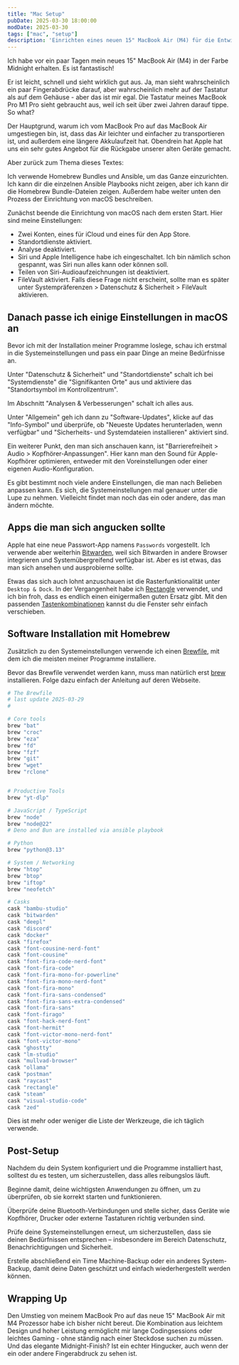 ```yaml
---
title: "Mac Setup"
pubDate: 2025-03-30 18:00:00
modDate: 2025-03-30
tags: ["mac", "setup"]
description: 'Einrichten eines neuen 15" MacBook Air (M4) für die Entwicklung – macOS-Einstellungen, Homebrew und Abschlusskontrolle.'
---
```


Ich habe vor ein paar Tagen mein neues 15" MacBook Air (M4) in der Farbe Midnight erhalten.
Es ist fantastisch!

Er ist leicht, schnell und sieht wirklich gut aus.
Ja, man sieht wahrscheinlich ein paar Fingerabdrücke darauf,
aber wahrscheinlich mehr auf der Tastatur als auf dem Gehäuse - aber das ist mir egal.
Die Tastatur meines MacBook Pro M1 Pro sieht gebraucht aus,
weil ich seit über zwei Jahren darauf tippe. So what?

Der Hauptgrund,
warum ich vom MacBook Pro auf das MacBook Air umgestiegen bin, ist,
dass das Air leichter und einfacher zu transportieren ist,
und außerdem eine längere Akkulaufzeit hat.
Obendrein hat Apple hat uns ein sehr gutes Angebot für die Rückgabe unserer alten Geräte gemacht.

Aber zurück zum Thema dieses Textes:

Ich verwende Homebrew Bundles und Ansible, um das Ganze einzurichten.
Ich kann dir die einzelnen Ansible Playbooks nicht zeigen,
aber ich kann dir die Homebrew Bundle-Dateien zeigen.
Außerdem habe weiter unten den Prozess der Einrichtung von macOS beschreiben.

Zunächst beende die Einrichtung von macOS nach dem ersten Start.
Hier sind meine Einstellungen:

- Zwei Konten, eines für iCloud und eines für den App Store.
- Standortdienste aktiviert.
- Analyse deaktiviert.
- Siri und Apple Intelligence habe ich eingeschaltet. Ich bin nämlich schon gespannt, was Siri nun alles kann oder können soll.
- Teilen von Siri-Audioaufzeichnungen ist deaktiviert.
- FileVault aktiviert. Falls diese Frage nicht erscheint, sollte man es später unter Systempräferenzen > Datenschutz & Sicherheit > FileVault aktivieren.

## Danach passe ich einige Einstellungen in macOS an

Bevor ich mit der Installation meiner Programme loslege,
schau ich erstmal in die Systemeinstellungen
und pass ein paar Dinge an meine Bedürfnisse an.

Unter "Datenschutz & Sicherheit" und "Standortdienste"
schalt ich bei "Systemdienste" die "Signifikanten Orte" aus
und aktiviere das "Standortsymbol im Kontrollzentrum".

Im Abschnitt "Analysen & Verbesserungen" schalt ich alles aus.

Unter "Allgemein" geh ich dann zu "Software-Updates",
klicke auf das "Info-Symbol"
und überprüfe, ob "Neueste Updates herunterladen, wenn verfügbar"
und "Sicherheits- und Systemdateien installieren" aktiviert sind.

Ein weiterer Punkt,
den man sich anschauen kann,
ist "Barrierefreiheit > Audio > Kopfhörer-Anpassungen".
Hier kann man den Sound für Apple-Kopfhörer optimieren,
entweder mit den Voreinstellungen oder einer eigenen Audio-Konfiguration.

Es gibt bestimmt noch viele andere Einstellungen,
die man nach Belieben anpassen kann.
Es sich, die Systemeinstellungen mal genauer unter die Lupe zu nehmen.
Vielleicht findet man noch das ein oder andere,
das man ändern möchte.

## Apps die man sich angucken sollte

Apple hat eine neue Passwort-App namens `Passwords` vorgestellt.
Ich verwende aber weiterhin [Bitwarden](_https://bitwarden.com_),
weil sich Bitwarden in andere Browser integrieren und Systemübergreifend verfügbar ist.
Aber es ist etwas, das man sich ansehen und ausprobierne sollte.

Etwas das sich auch lohnt anzuschauen ist die Rasterfunktionalität unter `Desktop & Dock`.
In der Vergangenheit habe ich [Rectangle](_https://rectangleapp.com_) verwendet,
und ich bin froh, dass es endlich einen einigermaßen guten Ersatz gibt.
Mit den passenden [Tastenkombinationen](_https://support.apple.com/en-gb/guide/mac-help/mchl9674d0b0/mac_) kannst du die Fenster sehr einfach verschieben.

## Software Installation mit Homebrew

Zusätzlich zu den Systemeinstellungen verwende ich einen [Brewfile](_https://docs.brew.sh/Brew-Bundle-and-Brewfile_),
mit dem ich die meisten meiner Programme installiere.

Bevor das Brewfile verwendet werden kann,
muss man natürlich erst [brew](https://brew.sh/) installieren.
Folge dazu einfach der Anleitung auf deren Webseite.

```ruby
# The Brewfile
# last update 2025-03-29
#

# Core tools
brew "bat"
brew "croc"
brew "eza"
brew "fd"
brew "fzf"
brew "git"
brew "wget"
brew "rclone"


# Productive Tools
brew "yt-dlp"

# JavaScript / TypeScript
brew "node"
brew "node@22"
# Deno and Bun are installed via ansible playbook

# Python
brew "python@3.13"

# System / Networking
brew "htop"
brew "btop"
brew "iftop"
brew "neofetch"

# Casks
cask "bambu-studio"
cask "bitwarden"
cask "deepl"
cask "discord"
cask "docker"
cask "firefox"
cask "font-cousine-nerd-font"
cask "font-cousine"
cask "font-fira-code-nerd-font"
cask "font-fira-code"
cask "font-fira-mono-for-powerline"
cask "font-fira-mono-nerd-font"
cask "font-fira-mono"
cask "font-fira-sans-condensed"
cask "font-fira-sans-extra-condensed"
cask "font-fira-sans"
cask "font-firago"
cask "font-hack-nerd-font"
cask "font-hermit"
cask "font-victor-mono-nerd-font"
cask "font-victor-mono"
cask "ghostty"
cask "lm-studio"
cask "mullvad-browser"
cask "ollama"
cask "postman"
cask "raycast"
cask "rectangle"
cask "steam"
cask "visual-studio-code"
cask "zed"
```

Dies ist mehr oder weniger die Liste der Werkzeuge, die ich täglich verwende.

## Post-Setup

Nachdem du dein System konfiguriert
und die Programme installiert hast,
solltest du es testen,
um sicherzustellen,
dass alles reibungslos läuft.

Beginne damit, deine wichtigsten Anwendungen zu öffnen,
um zu überprüfen, ob sie korrekt starten und funktionieren.

Überprüfe deine Bluetooth-Verbindungen
und stelle sicher,
dass Geräte wie Kopfhörer,
Drucker oder externe Tastaturen richtig verbunden sind.

Prüfe deine Systemeinstellungen erneut, um sicherzustellen,
dass sie deinen Bedürfnissen entsprechen –
insbesondere im Bereich Datenschutz, Benachrichtigungen und Sicherheit.

Erstelle abschließend ein Time Machine-Backup
oder ein anderes System-Backup,
damit deine Daten geschützt
und einfach wiederhergestellt werden können.

## Wrapping Up

Den Umstieg von meinem MacBook Pro
auf das neue 15" MacBook Air mit M4 Prozessor
habe ich bisher nicht bereut.
Die Kombination aus leichtem Design
und hoher Leistung ermöglicht mir lange Codingsessions
oder leichtes Gaming -
ohne ständig nach einer Steckdose suchen zu müssen.
Und das elegante Midnight-Finish?
Ist ein echter Hingucker,
auch wenn der ein oder andere Fingerabdruck zu sehen ist.
